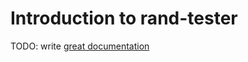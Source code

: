 # Introduction to rand-tester

TODO: write [great documentation](http://jacobian.org/writing/what-to-write/)
